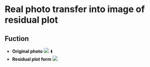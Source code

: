 # Real photo transfer into image of residual plot
## Fuction
* **Original photo**
![](https://github.com/supermonk00/Curfew-project/blob/master/Image%20to%20residual%20plot%20generator/hempleaf.jpg)
:arrow_down:
* **Residual plot form**
![](https://github.com/supermonk00/Curfew-project/blob/master/Image%20to%20residual%20plot%20generator/trans.hempleaf.jpeg)